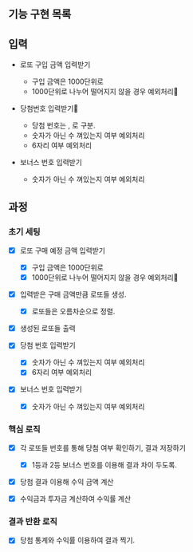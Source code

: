 ## 기능 구현 목록

## 입력

- 로또 구입 금액 입력받기

  - 구입 금액은 1000단위로
  - 1000단위로 나누어 떨어지지 않을 경우 예외처리

- 당첨번호 입력받기

  - 당첨 번호는 , 로 구분.
  - 숫자가 아닌 수 껴있는지 여부 예외처리
  - 6자리 여부 예외처리

- 보너스 번호 입력받기

  - 숫자가 아닌 수 껴있는지 여부 예외처리

## 과정

### 초기 세팅

- [x] 로또 구매 예정 금액 입력받기

  - [x] 구입 금액은 1000단위로
  - [x] 1000단위로 나누어 떨어지지 않을 경우 예외처리

- [x] 입력받은 구매 금액만큼 로또들 생성.

  - [x] 로또들은 오름차순으로 정렬.

- [x] 생성된 로또들 출력

- [x] 당첨 번호 입력받기

  - [x] 숫자가 아닌 수 껴있는지 여부 예외처리
  - [x] 6자리 여부 예외처리

- [x] 보너스 번호 입력받기

  - [x] 숫자가 아닌 수 껴있는지 여부 예외처리

### 핵심 로직

- [x] 각 로또들 번호를 통해 당첨 여부 확인하기, 결과 저장하기

  - [x] 1등과 2등 보너스 번호를 이용해 결과 차이 두도록.

- [x] 당첨 결과 이용해 수익 금액 계산

- [x] 수익금과 투자금 계산하여 수익률 계산

### 결과 반환 로직

- [x] 당첨 통계와 수익률 이용하여 결과 찍기.
